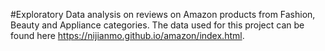#Exploratory Data analysis on reviews on Amazon products from Fashion, Beauty and Appliance categories.
The data used for this project can be found here https://nijianmo.github.io/amazon/index.html.
